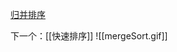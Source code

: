 [归并排序](file:///F:/Unity%E5%AD%A6%E4%B9%A0/C#\%E7%AE%97%E6%B3%95%E7%BB%83%E4%B9%A0\%E7%AE%97%E6%B3%95%E9%A2%98\%E5%BD%92%E5%B9%B6%E6%8E%92%E5%BA%8F\Program.cs)

下一个：[[快速排序]]
![[mergeSort.gif]]
